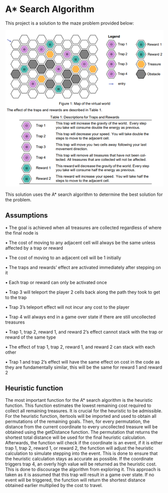 # A* Search Algorithm
This project is a solution to the maze problem provided below:

![Alt text](Problem.png)

This solution uses the A* search algorithm to determine the best solution for the problem.

## Assumptions
•	The goal is achieved when all treasures are collected regardless of where the final node is

•	The cost of moving to any adjacent cell will always be the same unless affected by a trap or reward

•	The cost of moving to an adjacent cell will be 1 initially

•	The traps and rewards’ effect are activated immediately after stepping on it

•	Each trap or reward can only be activated once

•	Trap 3 will teleport the player 2 cells back along the path they took to get to the trap

•	Trap 3’s teleport effect will not incur any cost to the player

•	Trap 4 will always end in a game over state if there are still uncollected treasures

•	Trap 1, trap 2, reward 1, and reward 2’s effect cannot stack with the trap or reward of the same type

•	The effect of trap 1, trap 2, reward 1, and reward 2 can stack with each other 

•	Trap 1 and trap 2’s effect will have the same effect on cost in the code as they are fundamentally similar, this will be the same for reward 1 and reward 2

## Heuristic function
The most important function for the A* search algorithm is the heuristic function. This function estimates the lowest remaining cost required to collect all remaining treasures. It is crucial for the heuristic to be admissible. For the heuristic function, itertools will be imported and used to obtain all permutations of the remaining goals. Then, for every permutation, the distance from the current coordinate to every uncollected treasure will be obtained using the getDistance function. The permutation that returns the shortest total distance will be used for the final heuristic calculation. Afterwards, the function will check if the coordinate is an event, if it is either trap 1, trap 2, reward 1, or reward 2, the function will adjust the heuristic calculation to simulate stepping into the event. This is done to ensure that the heuristic calculation stays as accurate as possible. If the coordinate triggers trap 4, an overly high value will be returned as the heuristic cost. This is done to discourage the algorithm from exploring it. This approach is taken as it is assumed that this trap will result in a game over state. If no event will be triggered, the function will return the shortest distance obtained earlier multiplied by the cost to travel.
